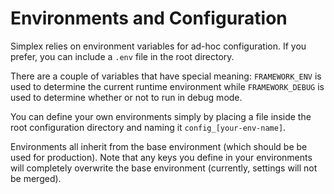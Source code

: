 Environments and Configuration
==============================

Simplex relies on environment variables for ad-hoc configuration. If you prefer, you can include a `.env` file in the 
root directory. 

There are a couple of variables that have special meaning: `FRAMEWORK_ENV` is used to determine the current runtime 
environment while `FRAMEWORK_DEBUG` is used to determine whether or not to run in debug mode. 

You can define your own environments simply by placing a file inside the root configuration directory and naming it
`config_[your-env-name]`.

Environments all inherit from the base environment (which should be be used for production). Note that any keys you 
define in your environments will completely overwrite the base environment (currently, settings will not be merged).
